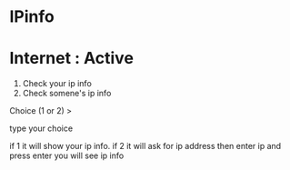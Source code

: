 # IPinfo


# Internet : Active

1. Check your ip info
2. Check somene's ip info

Choice (1 or 2) > 

type your choice 

if 1 it will show your ip info.
if 2 it will ask for ip address
then enter ip and press enter
you will see ip info
